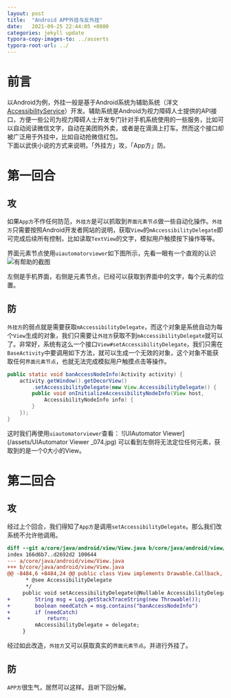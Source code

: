 ```yaml
---
layout: post
title:  "Android APP外挂与反外挂"
date:   2021-09-25 22:44:05 +0800
categories: jekyll update
typora-copy-images-to: ../asserts
typora-root-url: ../
---
```


# 前言

以Android为例，外挂一般是基于Android系统为辅助系统（洋文[AccessibilityService][1]）开发。辅助系统是Android为视力障碍人士提供的API接口，方便一些公司为视力障碍人士开发专门针对手机系统使用的一些服务，比如可以自动阅读微信文字，自动在美团购外卖，或者是在滴滴上打车。然而这个接口却被广泛用于外挂中，比如自动抢微信红包。  
下面以武侠小说的方式来说明，「外挂方」攻，「App方」防。

# 第一回合
## 攻
如果`App方`不作任何防范，`外挂方`是可以抓取到`界面元素节点`做一些自动化操作。`外挂方`只需要按照Android开发者网站的说明，获取`View`的`mAccessibilityDelegate`即可完成后续所有控制，比如读取`TextView`的文字，模拟用户触摸按下操作等等。

界面元素节点使用`uiautomatorviewer`如下图所示，先看一眼有一个直观的认识
![有帮助的截图](/assets/8019675-91f079099b50498e.webp)

左侧是手机界面，右侧是元素节点，已经可以获取到界面中的文字，每个元素的位置。

## 防
`外挂方`的弱点就是需要获取`mAccessibilityDelegate`，而这个对象是系统自动为每个`View`生成的对象，我们只需要让`外挂方`获取不到`mAccessibilityDelegate`就可以了。非常好，系统有这么一个接口`View#setAccessibilityDelegate`，我们只需在`BaseActivity`中要调用如下方法，就可以生成一个无效的对象，这个对象不能获取任何`界面元素节点`，也就无法完成模拟用户触摸点击等操作。
```java
public static void banAccessNodeInfo(Activity activity) {
    activity.getWindow().getDecorView()
        .setAccessibilityDelegate(new View.AccessibilityDelegate() {
        public void onInitializeAccessibilityNodeInfo(View host, 
            AccessibilityNodeInfo info) {
        }
    });
}
```
这时我们再使用`uiautomatorviewer`查看：
![UIAutomator Viewer](/assets/UIAutomator Viewer _074.jpg)
可以看到左侧将无法定位任何元素，获取到的是一个0大小的View。

# 第二回合
## 攻
经过上个回合，我们得知了`App方`是调用`setAccessibilityDelegate`。那么我们改系统不允许他调用。
```diff
diff --git a/core/java/android/view/View.java b/core/java/android/view/View.java
index 166d6b7..d2692d2 100644
--- a/core/java/android/view/View.java
+++ b/core/java/android/view/View.java
@@ -8484,6 +8484,24 @@ public class View implements Drawable.Callback, KeyEvent.Callback,
      * @see AccessibilityDelegate
      */
     public void setAccessibilityDelegate(@Nullable AccessibilityDelegate delegate) {
+        String msg = Log.getStackTraceString(new Throwable());
+        boolean needCatch = msg.contains("banAccessNodeInfo")
+        if (needCatch)
+            return;
         mAccessibilityDelegate = delegate;
     }
```
经过如此改造，`外挂方`又可以获取真实的`界面元素节点`。并进行外挂了。

## 防
`APP方`很生气，居然可以这样。且听下回分解。


[1]: https://developer.android.com/reference/android/accessibilityservice/AccessibilityService